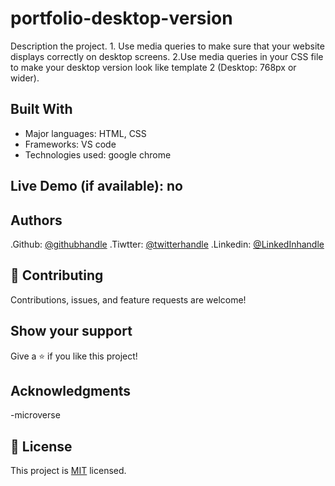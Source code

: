 # portfolio-desktop-version

 Description the project.
    1. Use media queries to make sure that your website displays correctly on desktop screens.
    2.Use media queries in your CSS file to make your desktop version look like template 2 (Desktop: 768px or wider).

## Built With
- Major languages: HTML, CSS
- Frameworks: VS code
- Technologies used: google chrome

## Live Demo (if available): no

## Authors
 .Github:  [@githubhandle](https://github.com/solog0039)
 .Tiwtter: [@twitterhandle](https://twitter.com/Solomon57320119)
 .Linkedin: [@LinkedInhandle](www.linkedin.com/in/solomon-kidanu-62a994232)

## 🤝 Contributing
Contributions, issues, and feature requests are welcome!

## Show your support

Give a ⭐️ if you like this project!

## Acknowledgments

-microverse

## 📝 License
This project is [MIT](./MIT.md) licensed.
